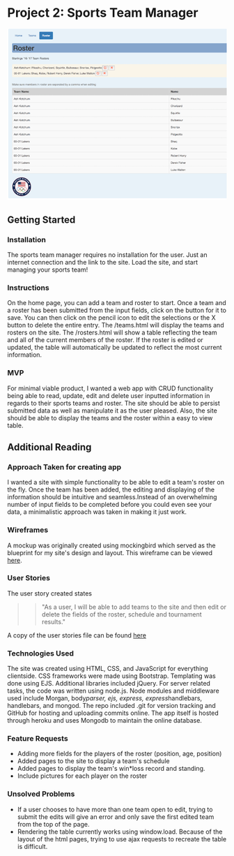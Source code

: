# Project 2: Sports Team Manager

![](project3-screenshot.png)

## Getting Started

### Installation
The sports team manager requires no installation for the user. Just an internet connection and the link to the site. Load the site, and start managing your sports team!

### Instructions
On the home page, you can add a team and roster to start. Once a team and a roster has been submitted from the input fields, click on the button for it to save. You can then click on the pencil icon to edit the selections or the X button to delete the entire entry. The /teams.html will display the teams and rosters on the site. The /rosters.html will show a table reflecting the team and all of the current members of the roster. If the roster is edited or updated, the table will automatically be updated to reflect the most current information.

### MVP
For minimal viable product, I wanted a web app with CRUD functionality being able to read, update, edit and delete user inputted information in regards to their sports teams and roster. The site should be able to persist submitted data as well as manipulate it as the user pleased. Also, the site should be able to display the teams and the roster within a easy to view table.

## Additional Reading

### Approach Taken for creating app
I wanted a site with simple functionality to be able to edit a team's roster on the fly. Once the team has been added, the editing and displaying of the information should be intuitive and seamless.Instead of an overwhelming number of input fields to be completed before you could even see your data, a minimalistic approach was taken in making it just work.

### Wireframes
A mockup was originally created using mockingbird which served as the blueprint for my site's design and layout. This wireframe can be viewed [here](https://github.com/yeahbq/project_02_crud_app/blob/master/home*page*wireframe.png). 

### User Stories
The user story created states
>> "As a user, I will be able to add teams to the site and then edit or delete the
>> fields of the roster, schedule and tournament results."

A copy of the user stories file can be found [here](https://github.com/yeahbq/project_02_crud_app/blob/master/userstories.txt)

### Technologies Used
The site was created using HTML, CSS, and JavaScript for everything clientside. CSS frameworks were made using Bootstrap. Templating was done using EJS. Additional libraries included jQuery. For server related tasks, the code was written using node.js. Node modules and middleware used include Morgan, body*parser, ejs, express, express*handlebars, handlebars, and mongod. The repo included .git for version tracking and GitHub for hosting and uploading commits online. The app itself is hosted through heroku and uses Mongodb to maintain the online database.

### Feature Requests
* Adding more fields for the players of the roster (position, age, position)
* Added pages to the site to display a team's schedule
* Added pages to display the team's win*loss record and standing.
* Include pictures for each player on the roster

### Unsolved Problems
* If a user chooses to have more than one team open to edit, trying to submit the edits will give an error and only save the first edited team from the top of the page.
* Rendering the table currently works using window.load. Because of the layout of the html pages, trying to use ajax requests to recreate the table is difficult.
